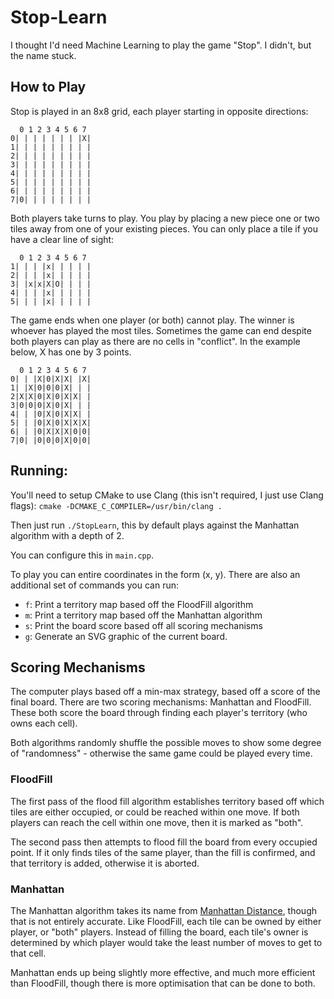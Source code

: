 # Stop-Learn

I thought I'd need Machine Learning to play the game "Stop". I didn't, but the name stuck.

## How to Play

Stop is played in an 8x8 grid, each player starting in opposite directions:

```
  0 1 2 3 4 5 6 7
0| | | | | | | |X|
1| | | | | | | | |
2| | | | | | | | |
3| | | | | | | | |
4| | | | | | | | |
5| | | | | | | | |
6| | | | | | | | |
7|0| | | | | | | |
```

Both players take turns to play. You play by placing a new piece one or two tiles away
from one of your existing pieces. You can only place a tile if you have a clear line of sight:

```
  0 1 2 3 4 5 6 7
1| | | |x| | | | |
2| | | |x| | | | |
3| |x|x|X|O| | | |
4| | | |x| | | | |
5| | | |x| | | | |
```

The game ends when one player (or both) cannot play. The winner is whoever has played the most tiles.
Sometimes the game can end despite both players can play as there are no cells in "conflict". 
In the example below, X has one by 3 points.

```
  0 1 2 3 4 5 6 7
0| | |X|0|X|X| |X|
1| |X|0|0|0|X| | |
2|X|X|0|X|0|X|X| |
3|0|0|0|X|0|X| | |
4| | |0|X|0|X|X| |
5| | |0|X|0|X|X|X|
6| | |0|X|X|X|0|0|
7|0| |0|0|0|X|0|0|
```

## Running:
You'll need to setup CMake to use Clang (this isn't required, I just use Clang flags): 
`cmake -DCMAKE_C_COMPILER=/usr/bin/clang .`

Then just run `./StopLearn`, this by default plays against the Manhattan algorithm with a depth of 2.

You can configure this in `main.cpp`.

To play you can entire coordinates in the form (x, y). There are also an additional set of commands you can
run:

 - `f`: Print a territory map based off the FloodFill algorithm
 - `m`: Print a territory map based off the Manhattan algorithm
 - `s`: Print the board score based off all scoring mechanisms
 - `g`: Generate an SVG graphic of the current board.

## Scoring Mechanisms
The computer plays based off a min-max strategy, based off a score of the final board. 
There are two scoring mechanisms: Manhattan and FloodFill. These both score the board 
through finding each player's territory (who owns each cell).

Both algorithms randomly shuffle the possible moves to show some degree of 
"randomness" - otherwise the same game could be played every time.

### FloodFill 
The first pass of the flood fill algorithm establishes territory based off which tiles are
either occupied, or could be reached within one move. If both players can reach the cell within 
one move, then it is marked as "both".

The second pass then attempts to flood fill the board from every occupied point. If it only finds
tiles of the same player, than the fill is confirmed, and that territory is added, otherwise it
is aborted.

### Manhattan
The Manhattan algorithm takes its name from [Manhattan Distance](https://en.wikipedia.org/wiki/Taxicab_geometry), 
though that is not entirely accurate. Like FloodFill, each tile can be owned by either player, or "both" players.
Instead of filling the board, each tile's owner is determined by which player would take the least number of moves
to get to that cell.

Manhattan ends up being slightly more effective, and much more efficient than FloodFill, 
though there is more optimisation that can be done to both.